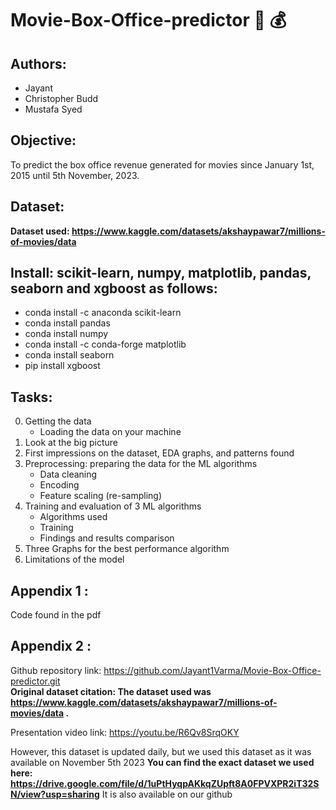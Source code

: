 # Movie-Box-Office-predictor :movie_camera: :moneybag:

## Authors:
- Jayant
- Christopher Budd
- Mustafa Syed

## Objective: 
To predict the box office revenue generated for movies since January 1st, 2015 until 5th November, 2023.

## Dataset:
**Dataset used: https://www.kaggle.com/datasets/akshaypawar7/millions-of-movies/data** </br>

## Install: scikit-learn, numpy, matplotlib, pandas, seaborn and xgboost as follows:

 - conda install -c anaconda scikit-learn 
 - conda install pandas
 - conda install numpy
 - conda install -c conda-forge matplotlib
 - conda install seaborn
 - pip install xgboost
 
## Tasks:

0. Getting the data
   - Loading the data on your machine
1. Look at the big picture
2. First impressions on the dataset, EDA graphs, and patterns found
3. Preprocessing: preparing the data for the ML algorithms
   - Data cleaning
   - Encoding
   - Feature scaling (re-sampling)
4. Training and evaluation of 3 ML algorithms
   - Algorithms used
   - Training
   - Findings and results comparison
5. Three Graphs for the best performance algorithm
6. Limitations of the model

## Appendix 1 : 
Code found in the pdf
## Appendix 2 : 
Github repository link: https://github.com/Jayant1Varma/Movie-Box-Office-predictor.git </br>
**Original dataset citation: The dataset used was https://www.kaggle.com/datasets/akshaypawar7/millions-of-movies/data .** </br>

Presentation video link: https://youtu.be/R6Qv8SrqOKY

However, this dataset is updated daily, but we used this dataset as it was available on November 5th 2023
**You can find the exact dataset we used here: https://drive.google.com/file/d/1uPtHyqpAKkqZUpft8A0FPVXPR2iT32SN/view?usp=sharing** It is also available on our github 


